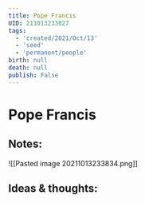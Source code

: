 ```yaml
---
title: Pope Francis
UID: 211013233827
tags:
  - 'created/2021/Oct/13'
  - 'seed'
  - 'permanent/people'
birth: null
death: null
publish: False
---
```

# Pope Francis

## Notes:
![[Pasted image 20211013233834.png]]

## Ideas & thoughts:
